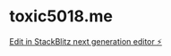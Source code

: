 # toxic5018.me

[Edit in StackBlitz next generation editor ⚡️](https://stackblitz.com/~/github.com/toxic5018/toxic5018.me)